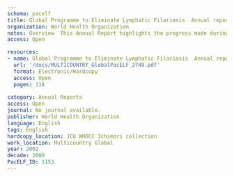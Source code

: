 ```yaml
---
schema: pacelf
title: Global Programme to Eliminate Lymphatic Filariasis  Annual report on Lymphatic Filariasis 2002
organization: World Health Organization
notes: Overview  This Annual Report highlights the progress made during 2002 in activities aimed at the worldwide elimination of lymphatic filariasis (LF) through the efforts of the Global Programme to Eliminate Lymphatic Filariasis (GPELF). Lymphatic filariasis continues to be the major cause of disability in the world, and approximately 120 million people are infected. The disease is endemic in 80 countries and territories, 32 of which have implemented active elimination programmes – 10 more than in 2001. Nevertheless, the challenge remains considerable  although these 32 countries and territories represent almost 80% of the global at-risk population, they have covered only 5% of their own at-risk population with mass drug administration (MDA). Despite this, progress is encouraging since these countries reported a satisfactory drug coverage rate that established a promising foundation for future scaling-up of the elimination programmes.There is an urgent need to inject more energy into advocacy and fundraising  capacity building is a crucial component of the Global Programme and requires continuous enhancement. In addition, social and political support from the endemic countries is vital for the success of the Programme.
access: Open

resources:
- name: Global Programme to Eliminate Lymphatic Filariasis  Annual report on Lymphatic Filariasis 2002
  url: '/docs/MULTICOUNTRY_GlobalPacELF_2749.pdf'
  format: Electronic/Hardcopy
  access: Open
  pages: 118
 
category: Annual Reports
access: Open
journal: No journal available.
publisher: World Health Organization
language: English 
tags: English 
hardcopy_location: JCU WHOCC Ichimori collection
work_location: Multicountry Global
year: 2002
decade: 2000
PacELF_ID: 1153
---
```

